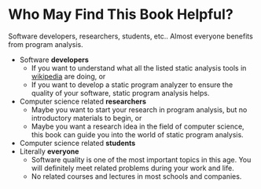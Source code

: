 # Who May Find This Book Helpful?

Software developers, researchers, students, etc.. Almost everyone benefits from program analysis.

* Software **developers**
  * If you want to understand what all the listed static analysis tools in [wikipedia](https://en.wikipedia.org/wiki/List_of_tools_for_static_code_analysis) are doing, or
  * If you want to develop a static program analyzer to ensure the quality of your software, static program analysis helps.
* Computer science related **researchers**
  * Maybe you want to start your research in program analysis, but no introductory materials to begin, or
  * Maybe you want a research idea in the field of computer science, this book can guide you into the world of static program analysis.
* Computer science related **students**
* Literally **everyone**
  * Software quality is one of the most important topics in this age. You will definitely meet related problems during your work and life.
  * No related courses and lectures in most schools and companies.
